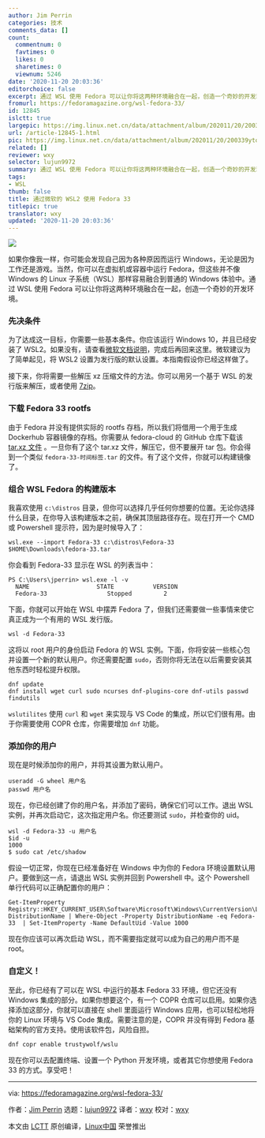 ```yaml
---
author: Jim Perrin
categories: 技术
comments_data: []
count:
  commentnum: 0
  favtimes: 0
  likes: 0
  sharetimes: 0
  viewnum: 5246
date: '2020-11-20 20:03:36'
editorchoice: false
excerpt: 通过 WSL 使用 Fedora 可以让你将这两种环境融合在一起，创造一个奇妙的开发环境。
fromurl: https://fedoramagazine.org/wsl-fedora-33/
id: 12845
islctt: true
largepic: https://img.linux.net.cn/data/attachment/album/202011/20/200339ytony7tyldbphhzp.jpg
url: /article-12845-1.html
pic: https://img.linux.net.cn/data/attachment/album/202011/20/200339ytony7tyldbphhzp.jpg.thumb.jpg
related: []
reviewer: wxy
selector: lujun9972
summary: 通过 WSL 使用 Fedora 可以让你将这两种环境融合在一起，创造一个奇妙的开发环境。
tags:
- WSL
thumb: false
title: 通过微软的 WSL2 使用 Fedora 33
titlepic: true
translator: wxy
updated: '2020-11-20 20:03:36'
---
```


![](/data/attachment/album/202011/20/200339ytony7tyldbphhzp.jpg)


如果你像我一样，你可能会发现自己因为各种原因而运行 Windows，无论是因为工作还是游戏。当然，你可以在虚拟机或容器中运行 Fedora，但这些并不像 Windows 的 Linux 子系统（WSL）那样容易融合到普通的 Windows 体验中。通过 WSL 使用 Fedora 可以让你将这两种环境融合在一起，创造一个奇妙的开发环境。


### 先决条件


为了达成这一目标，你需要一些基本条件。你应该运行 Windows 10，并且已经安装了 WSL2。如果没有，请查看[微软文档说明](https://docs.microsoft.com/en-us/windows/wsl/install-win10)，完成后再回来这里。微软建议为了简单起见，将 WSL2 设置为发行版的默认设置。本指南假设你已经这样做了。


接下来，你将需要一些解压 xz 压缩文件的方法。你可以用另一个基于 WSL 的发行版来解压，或者使用 [7zip](https://www.7-zip.org/download.html)。


### 下载 Fedora 33 rootfs


由于 Fedora 并没有提供实际的 rootfs 存档，所以我们将借用一个用于生成 Dockerhub 容器镜像的存档。你需要从 fedora-cloud 的 GitHub 仓库下载该 [tar.xz 文件](https://github.com/fedora-cloud/docker-brew-fedora/tree/33/x86_64) 。一旦你有了这个 tar.xz 文件，解压它，但不要展开 tar 包。你会得到一个类似 `fedora-33-时间标签.tar` 的文件。有了这个文件，你就可以构建镜像了。


### 组合 WSL Fedora 的构建版本


我喜欢使用 `c:\distros` 目录，但你可以选择几乎任何你想要的位置。无论你选择什么目录，在你导入该构建版本之前，确保其顶层路径存在。现在打开一个 CMD 或 Powershell 提示符，因为是时候导入了：



```
wsl.exe --import Fedora-33 c:\distros\Fedora-33 $HOME\Downloads\fedora-33.tar

```

你会看到 Fedora-33 显示在 WSL 的列表当中：



```
PS C:\Users\jperrin> wsl.exe -l -v
  NAME                   STATE           VERSION
  Fedora-33                 Stopped         2

```

下面，你就可以开始在 WSL 中摆弄 Fedora 了，但我们还需要做一些事情来使它真正成为一个有用的 WSL 发行版。



```
wsl -d Fedora-33

```

这将以 root 用户的身份启动 Fedora 的 WSL 实例。下面，你将安装一些核心包并设置一个新的默认用户。你还需要配置 `sudo`，否则你将无法在以后需要安装其他东西时轻松提升权限。



```
dnf update
dnf install wget curl sudo ncurses dnf-plugins-core dnf-utils passwd findutils

```

`wslutilites` 使用 `curl` 和 `wget` 来实现与 VS Code 的集成，所以它们很有用。由于你需要使用 COPR 仓库，你需要增加 `dnf` 功能。


### 添加你的用户


现在是时候添加你的用户，并将其设置为默认用户。



```
useradd -G wheel 用户名
passwd 用户名

```

现在，你已经创建了你的用户名，并添加了密码，确保它们可以工作。退出 WSL 实例，并再次启动它，这次指定用户名。你还要测试 `sudo`，并检查你的 uid。



```
wsl -d Fedora-33 -u 用户名
$id -u
1000
$ sudo cat /etc/shadow

```

假设一切正常，你现在已经准备好在 Windows 中为你的 Fedora 环境设置默认用户。要做到这一点，请退出 WSL 实例并回到 Powershell 中。这个 Powershell 单行代码可以正确配置你的用户：



```
Get-ItemProperty Registry::HKEY_CURRENT_USER\Software\Microsoft\Windows\CurrentVersion\Lxss\\*\ DistributionName | Where-Object -Property DistributionName -eq Fedora-33  | Set-ItemProperty -Name DefaultUid -Value 1000

```

现在你应该可以再次启动 WSL，而不需要指定就可以成为自己的用户而不是 root。


### 自定义！


至此，你已经有了可以在 WSL 中运行的基本 Fedora 33 环境，但它还没有 Windows 集成的部分。如果你想要这个，有一个 COPR 仓库可以启用。如果你选择添加这部分，你就可以直接在 shell 里面运行 Windows 应用，也可以轻松地将你的 Linux 环境与 VS Code 集成。需要注意的是，COPR 并没有得到 Fedora 基础架构的官方支持。使用该软件包，风险自担。



```
dnf copr enable trustywolf/wslu

```

现在你可以去配置终端、设置一个 Python 开发环境，或者其它你想使用 Fedora 33 的方式。享受吧！




---


via: <https://fedoramagazine.org/wsl-fedora-33/>


作者：[Jim Perrin](https://fedoramagazine.org/author/jperrin/) 选题：[lujun9972](https://github.com/lujun9972) 译者：[wxy](https://github.com/wxy) 校对：[wxy](https://github.com/wxy)


本文由 [LCTT](https://github.com/LCTT/TranslateProject) 原创编译，[Linux中国](https://linux.cn/) 荣誉推出